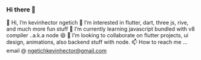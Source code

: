 ### Hi there 👋
👋 Hi, I’m kevinhector ngetich
👀 I’m interested in flutter, dart, three js, rive, and much more fun stuff
🌱 I’m currently learning javascript bundled with v8 compiler ..a.k.a node 😄
💞️ I’m looking to collaborate on flutter projects, ui design, animations, also backend stuff with node.
📫 How to reach me ... email @ ngetichkevinhector@gmail.com

<!--
**kevinhectorngetich/kevinhectorngetich** is a ✨ _special_ ✨ repository because its `README.md` (this file) appears on your GitHub profile.



- 🔭 I’m currently working on ...
- 🌱 I’m currently learning ...
- 👯 I’m looking to collaborate on ...
- 🤔 I’m looking for help with ...
- 💬 Ask me about ...
- 📫 How to reach me: ...
- 😄 Pronouns: ...
- ⚡ Fun fact: ...
-->
